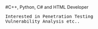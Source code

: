 #C++, Python, C# and HTML Developer
<pre>
Interested in Penetration Testing
Vulnerability Analysis etc..
</pre>
